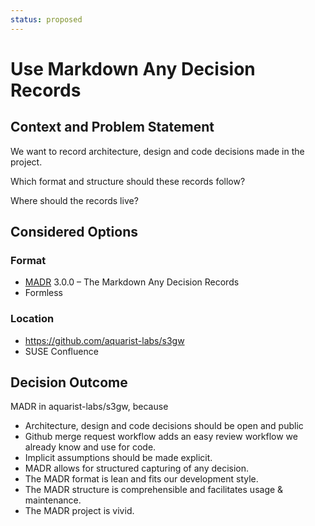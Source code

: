 ```yaml
---
status: proposed
---
```


# Use Markdown Any Decision Records

## Context and Problem Statement

We want to record architecture, design and code decisions made in the project.

Which format and structure should these records follow?

Where should the records live?

## Considered Options

### Format

- [MADR](https://adr.github.io/madr/) 3.0.0 – The Markdown Any Decision Records
- Formless

### Location

- <https://github.com/aquarist-labs/s3gw>
- SUSE Confluence

## Decision Outcome

MADR in aquarist-labs/s3gw, because

- Architecture, design and code decisions should be open and public
- Github merge request workflow adds an easy review workflow we
  already know and use for code.
- Implicit assumptions should be made explicit.
- MADR allows for structured capturing of any decision.
- The MADR format is lean and fits our development style.
- The MADR structure is comprehensible and facilitates usage & maintenance.
- The MADR project is vivid.
